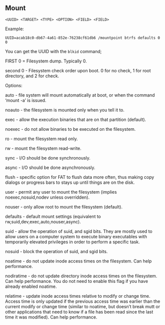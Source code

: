 
## Mount
```
<UUID> <TARGET> <TYPE> <OPTION> <FIELD> <FIELD>
```

Example:
```
UUID=acab18c0-db67-4a61-852e-76238cf61db6 /mountpoint btrfs defaults 0 0
```

You can get the UUID with the `blkid` command;

FIRST 0 = Filesystem dump. Typically 0.

second 0 - Filesystem check order upon boot. 0 for no check, 1 for root directory, and 2 for check.

Options:

auto - file system will mount automatically at boot, or when the command ‘mount -a’ is issued.

noauto - the filesystem is mounted only when you tell it to.

exec - allow the execution binaries that are on that partition (default).

noexec - do not allow binaries to be executed on the filesystem.

ro - mount the filesystem read only.

rw - mount the filesystem read-write.

sync - I/O should be done synchronously.

async - I/O should be done asynchronously.

flush - specific option for FAT to flush data more often, thus making copy dialogs or progress bars to stays up until things are on the disk.

user - permit any user to mount the filesystem (implies noexec,nosuid,nodev unless overridden).

nouser - only allow root to mount the filesystem (default).

defaults - default mount settings (equivalent to rw,suid,dev,exec,auto,nouser,async).

suid - allow the operation of suid, and sgid bits. They are mostly used to allow users on a computer system to execute binary executables with temporarily elevated privileges in order to perform a specific task.

nosuid - block the operation of suid, and sgid bits.

noatime - do not update inode access times on the filesystem. Can help performance.

nodiratime - do not update directory inode access times on the filesystem. Can help performance. You do not need to enable this flag if you have already enabled noatime.

relatime - update inode access times relative to modify or change time. Access time is only updated if the previous access time was earlier than the current modify or change time (similar to noatime, but doesn’t break mutt or other applications that need to know if a file has been read since the last time it was modified). Can help performance.
